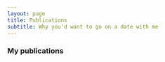 ```yaml
---
layout: page
title: Publications
subtitle: Why you'd want to go on a date with me
---
```


### My publications

